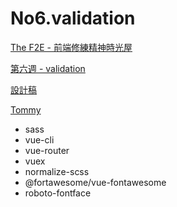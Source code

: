 # No6.validation

[The F2E - 前端修練精神時光屋](https://zh-tw.facebook.com/groups/173311386703334/)

[第六週 - validation](https://zh-tw.facebook.com/groups/173311386703334/permalink/200454250655714/)

[設計稿](http://bit.ly/2udrg3l)

[Tommy](https://www.youtube.com/watch?v=hQ6UfBVylio)

* sass
* vue-cli
* vue-router
* vuex
* normalize-scss
* @fortawesome/vue-fontawesome
* roboto-fontface
